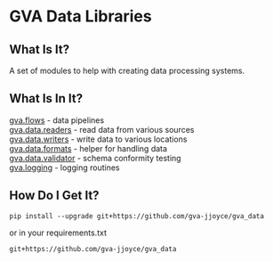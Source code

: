 # GVA Data Libraries

## What Is It?

A set of modules to help with creating data processing systems.

## What Is In It?

[gva.flows](docs/gva.flows.md) - data pipelines   
[gva.data.readers](docs/gva.data.readers.md) - read data from various sources   
[gva.data.writers](docs/gva.data.writers.md) - write data to various locations   
[gva.data.formats](docs/gva.data.formats.md) - helper for handling data   
[gva.data.validator](docs/gva.data.validator.md) - schema conformity testing   
[gva.logging](docs/gva.logging.md) - logging routines    

## How Do I Get It?
~~~
pip install --upgrade git+https://github.com/gva-jjoyce/gva_data
~~~
or in your requirements.txt
~~~
git+https://github.com/gva-jjoyce/gva_data
~~~
